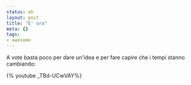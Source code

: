 ```yaml
--- 
status: ok
layout: post
title: "E' ora"
meta: {}
tags: 
- awesome
---
```


A vote basta poco per dare un'idea e per fare capire che i tempi stanno cambiando:

{% youtube _TBd-UCwVAY%}
